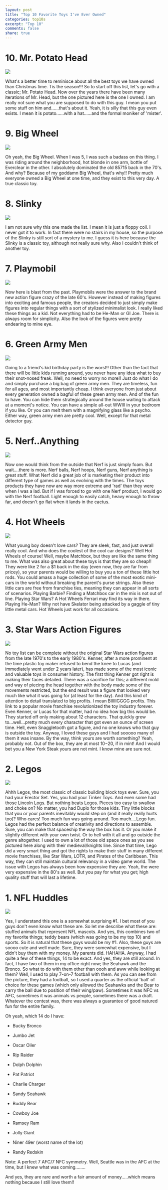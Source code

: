 ```yaml
---
layout: post
title: "Top 10 Favorite Toys I've Ever Owned"
categories: top10s
excerpt: "Top 10"
comments: false
share: true
---
```



# 10. Mr. Potato Head

![](http://littlepeoplemeetmrpotatohead.com/0063a12.jpg)

What's a better time to reminisce about all the best toys we have owned than Christmas time. Tis the season!!! So to start off this list, let's go with a classic; Mr. Potato Head. Now over the years there have been many iterations of Mr. Head, but the one pictured here is the one I owned. I am really not sure what you are supposed to do with this guy. I mean you put some stuff on him and......that's about it. Yeah, it is silly that this guy even exists. I mean it is potato......with a hat......and the formal moniker of 'mister'.


# 9. Big Wheel

![](https://target.scene7.com/is/image/Target/14163433_Alt50?wid=520&hei=520&fmt=pjpeg)

Oh yeah, the Big Wheel. When I was 5, I was such a badass on this thing. I was riding around the neighborhood, hot blonde in one arm, bottle of Everclear in the other. I absolutely dominated the old 85715 back in the 70's. And why? Because of my goddamn Big Wheel, that's why!! Pretty much everyone owned a Big Wheel at one time, and they exist to this very day. A true classic toy.

# 8. Slinky

![](https://truimg.toysrus.com/product/images/slinky--FD92503F.zoom.jpg)


I am not sure why this one made the list. I mean it is just a floppy coil. I never got it to work. In fact there were no stairs in my house, so the purpose of the Slinky is still sort of a mystery to me. I guess it is here because the Slinky is a classic toy, although not really sure why. Also I couldn't think of another toy.



# 7. Playmobil


![](https://thevintagetoyadvertiser.files.wordpress.com/2017/04/playmobil-vintage-indians.jpg?w=550&h=373)

Now here is blast from the past. Playmobils were the answer to the brand new action figure crazy of the late 60's. However instead of making figures into exciting and famous people, the creators decided to just simply make figures into regular things with a sort of stylized minimalist look. I really liked these things as a kid. Not everything had to be He-Man or GI Joe. There is always room for simplicity. Also the look of the figures were pretty endearing to mine eye. 

# 6. Green Army Men


![](https://blog.retroplanet.com/wp-content/uploads/2009/12/26629-sp-e1364423887880.jpg)

Going to a friend's kid birthday party is the worst!! Other than the fact that there will be little kids running around, you never have any idea what to buy their snot-nosed freak. Well, no need to worry no more!! Just do what I do and simply purchase a big bag of green army men. They are timeless, fun for all ages, and most importantly cheap. I think everyone from just about every generation owned a bagful of these green army men. And of the fun to have. You can hide them strategically around the house waiting to attack at a moment's notice. You can have a simple all-out WWIII in your bedroom if you like. Or you can melt them with a magnifying glass like a psycho. Either way, green army men are pretty cool. Well, except for that metal detector guy.

# 5. Nerf..Anything

![](https://cdn3.volusion.com/grpn6.7z24g/v/vspfiles/photos/TSFF23OP-2.jpg?1415699605)

Now one would think from the outside that Nerf is just simply foam. But wait....there is more. Nerf balls, Nerf hoops, Nerf guns, Nerf anything is great stuff. What Nerf did a great job of is marketing their product into different type of games as well as evolving with the times. The toys products they have now are way more extreme and 'rad' than they were when I was a lad. But if I was forced to go with one Nerf product, I would go with the Nerf football. Light enough to easily catch, heavy enough to throw far, and doesn't go flat when it lands in the cactus. 


# 4. Hot Wheels



![](http://images3.postfastr.com/imager/u/large/172876586/toys5.jpg)


What young boy doesn't love cars? They are sleek, fast, and just overall really cool. And who does the coolest of the cool car designs? Well Hot Wheels of course! Well, maybe Matchbox, but they are like the same thing to me. What was also great about these toys is that they are so cheap!! They were like 2 for a $1 back in the day (even now, they are far from pricey), so your parents would be willing to buy you a ton of these little hot rods. You could amass a huge collection of some of the most exotic mini-cars in the world without breaking the parent's purse strings. Also these little cars are free from franchise ties, meaning they can appear in all sorts of scenarios. Playing Barbie? Finding a Matchbox car in the mix is not out of line. Playing Star Wars? A Hot Wheels Ferrari may find its way in there. Playing He-Man? Why not have Skelator being attacked by a gaggle of tiny little metal cars. Hot Wheels just work for all occasions. 




# 3. Star Wars Action Figures

![](http://1.bp.blogspot.com/-GkloZT03eBU/Uricf2h2zXI/AAAAAAAAAXA/REwT576iDuA/s1600/figures1.jpg)



No toy list can be complete without the original Star Wars action figures from the late 1970's to the early 1980's. Kenner, after a more prominent at the time plastic toy maker refused to bend the knee to Lucas (and immediately went under 2 years later), has made some of the most iconic and valuable toys in consumer history. The first thing Kenner got right is making their faces detailed. There was a sacrifice for this; a different mold and way of piecing the head together with the body made some of the movements restricted, but the end result was a figure that looked very much like what it was going for (at least for the day). And this kind of attention to detail translated to big profits. I mean BIIIIIGGGG profits. This link to a popular movie franchise revolutionized the toy industry forever. Even Kenner, or Lucas for that matter, had no idea how big this would be. They started off only making about 12 characters. That quickly grew to...well...pretty much every character that got even an ounce of screen time. Hell, even Snaggletooth got a figure, and no one knows who that guy is outside the toy. Anyway, I loved these guys and I had sooooo many of them it was insane. By the way, think yours are worth something? Yeah, probably not. Out of the box, they are at most $10-$20, if in mint! And I would bet you a New York Steak yours are not mint. I know mine are sure not.



# 2. Legos

![](https://images.brickset.com/sets/images/885-1.jpg)



Ahhh Legos, the most classic of classic building block toys ever. Sure, you had your Erector Set. Yes, you had your Tinker Toys. And even some had those Lincoln Logs. But nothing beats Legos. Pieces too easy to swallow and choke on? No matter, you had Duplo for those kids. Tiny little blocks that you or your parents inevitably would step on (and it really really hurts too)? Who cares! Too much fun was going around. Too much....Lego fun. Legos had the perfect balance of creativity and directions to assemble. Sure, you can make that spaceship the way the box has it. Or you make it slightly different with your own twist. Or to hell with it all and go outside the genre altogether. I used to own a lot of those old space ones as you see pictured here along with their medieval/knights line. Since that time, Lego did a very smart thing and got the rights to make their stuff in many different movie franchises, like Star Wars, LOTR, and Pirates of the Caribbean. This way, they can still maintain cultural relevancy in a video game world. The issue with Legos has always been how expensive they are. Yeah, the were very expensive in the 80's as well. But you pay for what you get; high quality stuff that will last a lifetime.  




# 1. NFL Huddles

![](http://zulkey.com/File1495.jpeg)


Yes, I understand this one is a somewhat surprising #1. I bet most of you guys don't even know what these are. So let me describe what these are: stuffed animals that represent NFL mascots. And yes, this combines two of my favorite things; teddy bears (which was going to be my top 10) and sports. So it is natural that these guys would be my #1. Also, these guys are soooo cute and well made. Sure, they were somewhat expensive, but I didn't buy them with my money. My parents did. HAHAHA. Anyway, I had quite a few of these things, 14 to be exact. And yes, they are still around. In fact, I have two of them in my office right now; the Seahawk and the Bronco. So what to do with them other than oooh and aww while looking at them? Well, I used to play 7-on-7 football with them. As you can see from the picture, they had a football, so I used a quarter as the official 'ball' of choice for these games (which only allowed the Seahawks and the Bear to carry the ball due to position of their wing/paw). Sometimes it was NFC vs AFC, sometimes it was animals vs people, sometimes there was a draft. Whatever the contest was, there was always a guarantee of good natured fun for the entire family.

Oh yeah, which 14 do I have:


- Bucky Bronco

- Jumbo Jet

- Oscar Oiler

- Rip Raider

- Dolph Dolphin

- Pat Patriot

- Charlie Charger

- Sandy Seahawk

- Buddy Bear

- Cowboy Joe

- Ramsey Ram

- Jolly Giant

- Niner 49er (worst name of the lot)

- Randy Redskin

Note: A perfect 7 AFC/7 NFC symmetry. Well, Seattle was in the AFC at the time, but I knew what was coming........




And yes, they are rare and worth a fair amount of money.....which means nothing because I still love them!!
